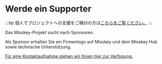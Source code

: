 # Werde ein Supporter

:::tip
個人でプロジェクトへの支援をご検討の方は[こちらをご覧ください。](/docs/donate/)
:::

Das Misskey-Projekt sucht nach Sponsoren.

Als Sponsor erhalten Sie ein Firmenlogo auf Misskey und dem Misskey Hub sowie technische Unterstützung.

[Für eine Kontaktaufnahme stehen wir Ihnen hier zur Verfügung.](/contact/)
